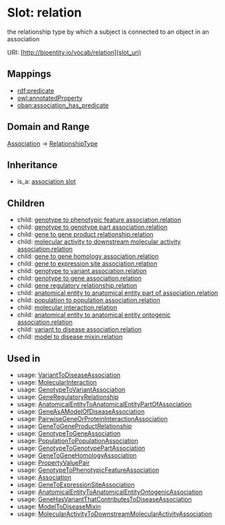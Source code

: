 # Slot: relation


the relationship type by which a subject is connected to an object in an association

URI: [http://bioentity.io/vocab/relation](slot_uri)
## Mappings

 * [rdf:predicate](http://purl.obolibrary.org/obo/rdf_predicate)
 * [owl:annotatedProperty](http://purl.obolibrary.org/obo/owl_annotatedProperty)
 * [oban:association_has_predicate](http://purl.obolibrary.org/obo/oban_association_has_predicate)
## Domain and Range

[Association](Association.md) -> [RelationshipType](RelationshipType.md)
## Inheritance

 *  is_a: [association slot](association_slot.md)
## Children

 *  child: [genotype to phenotypic feature association.relation](genotype_to_phenotypic_feature_association_relation.md)
 *  child: [genotype to genotype part association.relation](genotype_to_genotype_part_association_relation.md)
 *  child: [gene to gene product relationship.relation](gene_to_gene_product_relationship_relation.md)
 *  child: [molecular activity to downstream molecular activity association.relation](molecular_activity_to_downstream_molecular_activity_association_relation.md)
 *  child: [gene to gene homology association.relation](gene_to_gene_homology_association_relation.md)
 *  child: [gene to expression site association.relation](gene_to_expression_site_association_relation.md)
 *  child: [genotype to variant association.relation](genotype_to_variant_association_relation.md)
 *  child: [genotype to gene association.relation](genotype_to_gene_association_relation.md)
 *  child: [gene regulatory relationship.relation](gene_regulatory_relationship_relation.md)
 *  child: [anatomical entity to anatomical entity part of association.relation](anatomical_entity_to_anatomical_entity_part_of_association_relation.md)
 *  child: [population to population association.relation](population_to_population_association_relation.md)
 *  child: [molecular interaction.relation](molecular_interaction_relation.md)
 *  child: [anatomical entity to anatomical entity ontogenic association.relation](anatomical_entity_to_anatomical_entity_ontogenic_association_relation.md)
 *  child: [variant to disease association.relation](variant_to_disease_association_relation.md)
 *  child: [model to disease mixin.relation](model_to_disease_mixin_relation.md)
## Used in

 *  usage: [VariantToDiseaseAssociation](VariantToDiseaseAssociation.md)
 *  usage: [MolecularInteraction](MolecularInteraction.md)
 *  usage: [GenotypeToVariantAssociation](GenotypeToVariantAssociation.md)
 *  usage: [GeneRegulatoryRelationship](GeneRegulatoryRelationship.md)
 *  usage: [AnatomicalEntityToAnatomicalEntityPartOfAssociation](AnatomicalEntityToAnatomicalEntityPartOfAssociation.md)
 *  usage: [GeneAsAModelOfDiseaseAssociation](GeneAsAModelOfDiseaseAssociation.md)
 *  usage: [PairwiseGeneOrProteinInteractionAssociation](PairwiseGeneOrProteinInteractionAssociation.md)
 *  usage: [GeneToGeneProductRelationship](GeneToGeneProductRelationship.md)
 *  usage: [GenotypeToGeneAssociation](GenotypeToGeneAssociation.md)
 *  usage: [PopulationToPopulationAssociation](PopulationToPopulationAssociation.md)
 *  usage: [GenotypeToGenotypePartAssociation](GenotypeToGenotypePartAssociation.md)
 *  usage: [GeneToGeneHomologyAssociation](GeneToGeneHomologyAssociation.md)
 *  usage: [PropertyValuePair](PropertyValuePair.md)
 *  usage: [GenotypeToPhenotypicFeatureAssociation](GenotypeToPhenotypicFeatureAssociation.md)
 *  usage: [Association](Association.md)
 *  usage: [GeneToExpressionSiteAssociation](GeneToExpressionSiteAssociation.md)
 *  usage: [AnatomicalEntityToAnatomicalEntityOntogenicAssociation](AnatomicalEntityToAnatomicalEntityOntogenicAssociation.md)
 *  usage: [GeneHasVariantThatContributesToDiseaseAssociation](GeneHasVariantThatContributesToDiseaseAssociation.md)
 *  usage: [ModelToDiseaseMixin](ModelToDiseaseMixin.md)
 *  usage: [MolecularActivityToDownstreamMolecularActivityAssociation](MolecularActivityToDownstreamMolecularActivityAssociation.md)
